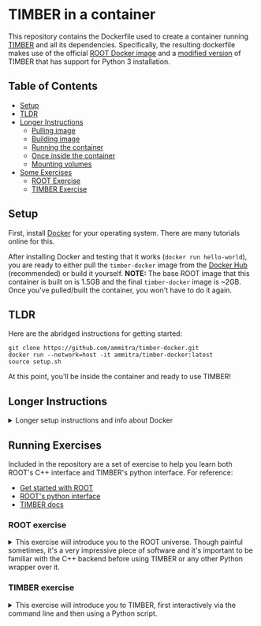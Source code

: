 # TIMBER in a container
This repository contains the Dockerfile used to create a container running [TIMBER](https://github.com/lcorcodilos/TIMBER) and all its dependencies. Specifically, the resulting dockerfile makes use of the official [ROOT Docker image](https://hub.docker.com/r/rootproject/root) and a [modified version](https://github.com/mroguljic/TIMBER/tree/Zbb_branch_py3) of TIMBER that has support for Python 3 installation.

## Table of Contents
- [Setup](#setup)
- [TLDR](#tldr)
- [Longer Instructions](#longer-instructions)
  * [Pulling image](#pulling-image)
  * [Building image](#building-image)
  * [Running the container](#running-the-container)
  * [Once inside the container](#once-inside-the-container)
  * [Mounting volumes](#mounting-volumes)
- [Some Exercises](#running-exercises)
  * [ROOT Exercise](#root-exercise)
  * [TIMBER Exercise](#timber-exercise)

## Setup
First, install [Docker](https://www.docker.com/) for your operating system. There are many tutorials online for this. 

After installing Docker and testing that it works (`docker run hello-world`), you are ready to either pull the `timber-docker` image from the [Docker Hub](https://hub.docker.com/) (recommended) or build it yourself. **NOTE:** The base ROOT image that this container is built on is 1.5GB and the final `timber-docker` image is ~2GB. Once you've pulled/built the container, you won't have to do it again.  

## TLDR
Here are the abridged instructions for getting started:
```
git clone https://github.com/ammitra/timber-docker.git
docker run --network=host -it ammitra/timber-docker:latest
source setup.sh
```
At this point, you'll be inside the container and ready to use TIMBER!

## Longer Instructions
<details>
<summary>Longer setup instructions and info about Docker</summary>

### Pulling image
To pull the ready-made image, run `docker pull ammitra/timber-docker:latest`

### Building image
To build the image, run `docker build --network=host -t timber-docker`. You can name the image whatever you'd like after the `-t` (tag) flag. 

### Running the container
After having built or pulled the image, you are ready to run it. First, run `docker images` to list the availabe images you have:
```
[amitav@thinkpad ~]: docker images
REPOSITORY              TAG                   IMAGE ID       CREATED          SIZE
ammitra/timber-docker   latest                9b33f3426e07   8 minutes ago    2.29GB
```
Run the desired image via `docker run --network=host -it <IMAGE ID>`. So, in the example above I'd run `docker run --network=host --entrypoint /bin/bash -it 9b33f3426e07`. The `--network=host` option isn't strictly necessary, but helps avoid possible annoying internet connection issues. The `-it` flag means that we want to run this container interactively. 

You can also skip pulling/running the container image, and just directly run `docker run --network=host -it ammitra/timber-docker:latest`.

**NOTE:** Once you've entered the container interactively, if you exit from that container (i.e. via `Ctrl+d`), anything in the container will be lost. This is by design (most containers are not run interactively, and instead perform a single executable or service). To get around this, it's often useful to start the container in the background (detached) via the `-d` flag. Then, you can enter the container again via `docker exec -t <CONTAINER ID> bash`, do your work, then exit the container at any point and be able to return to your work. An example is shown below:
```
[amitav@thinkpad ~]: docker run --network=host -it -d ammitra/timber-docker:latest
d6a61e2b22c297bc771f1ab1a4a0ae84aecb9f48b70c9e8ad3bab8fd7bd5f7ff
[amitav@thinkpad ~]: docker container ls 
CONTAINER ID   IMAGE                          COMMAND       CREATED          STATUS          PORTS     NAMES
d6a61e2b22c2   ammitra/timber-docker:latest   "/bin/bash"   15 seconds ago   Up 14 seconds             brave_shaw
[amitav@thinkpad ~]: docker exec -it d6a61e2b22c2 bash
physicist@thinkpad:~$ touch test
physicist@thinkpad:~$ ls
setup.sh  test
physicist@thinkpad:~$ exit
[amitav@thinkpad ~]: docker exec -it d6a61e2b22c2 bash
physicist@thinkpad:~$ ls
setup.sh  test
```

### Once inside the container
Now that you've got the container up and running, you should see a fresh bash terminal. The first step is to `source` the setup script, which activates the TIMBER virtual environment containing all the necessary python packages. To do so, just run `source setup.sh`. You should see a message pop up, and the command prompt should change to indicate that you're in the python virtual environment: 
```
physicist@hostname:~$ source setup.sh
TIMBER added to PATH
(timber-env) physicist@hostname:~$
```
Now you're ready to use TIMBER in the container!

### Mounting volumes
For our purposes, mounting volumes will be very useful. By passing the `-v` flag to a container when running it, you can mount a local directory to the container, giving the container access to all the files within that directory. The syntax for mounting is as follows:
```
docker run -v /path/to/local_dir:/path/in/container
```
The `path/to/local_dir` is the explicit path to the directory you want to mount, and `/path/in/container` is the full path to where you'd like to have it mounted in the container. As an example, if I wanted to mount the `rootfiles` directory in this repository to the container, to have access to the files there once inside the container, I would do:
```
[amitav@thinkpad ~]: pwd
/home/amitav/JHU/TIMBER_Docker
[amitav@thinkpad ~]: docker run -it -v ~/JHU/timber-docker/rootfiles:/home/physicist/rootfiles ammitra/timber-docker:latest
physicist@1fd467d1e9b2:~$ ls
rootfiles  setup.sh
physicist@1fd467d1e9b2:~$ ls -alh rootfiles
total 26M
drwxr-xr-x 2 physicist physicist 4.0K Sep 18 22:01 .
drwxr-xr-x 1 physicist physicist 4.0K Sep 18 22:49 ..
-rw-r--r-- 1 physicist physicist  26M Sep 18 22:19 TprimeB-1800-125.root
physicist@1fd467d1e9b2:~$ pwd
/home/physicist
```
And now I can access the files in that mounted directory!
</details>

## Running Exercises
Included in the repository are a set of exercise to help you learn both ROOT's C++ interface and TIMBER's python interface. For reference:
* [Get started with ROOT](https://root.cern/get_started/)
* [ROOT's python interface](https://root.cern/manual/python/)
* [TIMBER docs](https://lucascorcodilos.com/TIMBER/)

### ROOT exercise

<details>
<summary>This exercise will introduce you to the ROOT universe. Though painful sometimes, it's a very impressive piece of software and it's important to be familiar with the C++ backend before using TIMBER or any other Python wrapper over it.</summary>
<br>
 
First, run the container and mount the `rootfiles` directory as a volume in the container with the `-v` flag.
```
docker run --network=host -it -v /path/to/timber-docker/rootfiles:/home/physicist/rootfiles ammitra/timber-docker:latest
```

Once inside the container, the ROOT software is already enabled by default so we can immediately start using it. Run
```
root -l rootfiles/TprimeB-1800-125.root
```

There may be some warnings about missing dictionaries, but just ignore those. You'll see something that looks like:
```
physicist@1fd467d1e9b2:~$ root -l rootfiles/TprimeB-1800-125.root
root [0]
Attaching file rootfiles/TprimeB-1800-125.root as _file0...
(TFile *) 0x55a2be2dac10
root [1]
```

You are now in the ROOT terminal, and your command prompt has been replaced with `root [x]`, where `x` denotes the number of commands you've performed.

Let's look inside the file we've opened:
```
root [1] .ls
TFile**         rootfiles/TprimeB-1800-125.root
 TFile*         rootfiles/TprimeB-1800-125.root
  KEY: TObjString       tag;1   Collectable string class
  KEY: TTree    Events;1        Events
  KEY: TTree    LuminosityBlocks;1      LuminosityBlocks
  KEY: TTree    Runs;1  Runs
  KEY: TTree    MetaData;1      Job metadata
  KEY: TTree    ParameterSets;1 Parameter sets
```

We see that the file (called a [TFile](https://root.cern.ch/doc/master/classTFile.html)) contains keys called [TTrees](https://root.cern.ch/doc/master/classTTree.html). These trees store physics variables, histograms, formulas, and other useful objects. These trees are also converted to [RDataFrames](https://root.cern/doc/master/classROOT_1_1RDataFrame.html) by the TIMBER Analyzer module. To check out what's in the tree, we can use `TTree::Print()`:
```
******************************************************************************
*Tree    :Events    : Events                                                 *
*Entries :     8000 : Total =        92051425 bytes  File  Size =   24135006 *
*        :          : Tree compression factor =   3.79                       *
******************************************************************************
...
*............................................................................*
*Br  143 :FatJet_eta : Float_t eta                                           *
*Entries :     8000 : Total  Size=     105830 bytes  File Size  =      50976 *
*Baskets :        4 : Basket Size=      59904 bytes  Compression=   2.06     *
*............................................................................*
*Br  144 :FatJet_mass : Float_t mass                                         *
*Entries :     8000 : Total  Size=     105838 bytes  File Size  =      38992 *
*Baskets :        4 : Basket Size=      59904 bytes  Compression=   2.70     *
*............................................................................*
*Br  145 :FatJet_msoftdrop : Float_t Corrected soft drop mass with PUPPI     *
*Entries :     8000 : Total  Size=     105904 bytes  File Size  =      40132 *
*Baskets :        4 : Basket Size=      59904 bytes  Compression=   2.62     *
*............................................................................*
*Br  149 :FatJet_particleNetMD_Xbb :                                         *
*         | Float_t Mass-decorrelated ParticleNet tagger raw X->bb score. For X->bb vs QCD tagging, use Xbb/(Xbb+QCD)*
*Entries :     8000 : Total  Size=     106022 bytes  File Size  =      40780 *
*Baskets :        4 : Basket Size=      59904 bytes  Compression=   2.58     *
*............................................................................*
```

Right away, we can see that the tree contains 8,000 entries (events), each with a corresponding [TBranch](https://root.cern/doc/master/classTBranch.html) containing some physics information for each event. For instance, the branch `FatJet_msoftdrop` contains the [softdrop mass](https://arxiv.org/abs/1402.2657) of each of the jets in each event, and so on for all the other branches. Try running `Print()` on one of the TTrees in the file and see what other branches exist. 

We can then use `TTree::Scan()` to check out one of the branches individually. To do so, just pass the branch name to the `Scan()` function:
```
root [4] Events->Scan("FatJet_msoftdrop")
***********************************
*    Row   * Instance * FatJet_ms *
***********************************
*        0 *        0 *   168.875 *
*        0 *        1 *   131.125 *
*        0 *        2 * 5.1953125 *
*        1 *        0 *   136.875 *
*        1 *        1 * 8.3515625 *
*        2 *        0 *   175.375 *
*        2 *        1 *   118.625 *
*        3 *        0 *  104.9375 *
*        3 *        1 *  120.4375 *
...
Type <CR> to continue or q to quit ==> q
***********************************
```
From this, we can deduce that Event 1 (row 1) had three fat jets, with masses 169, 131, and 5 GeV. TTree tools like `Print()` and `Scan()` are useful when you want to find variables of interest in your datasets (which can then be used in TIMBER!)

Now that we have a variable of interest, what can we do with it? Normally, we might be interested in seeing a distribution of that variable for our dataset. So, let's make use of the [`TTree::Draw()`](https://root.cern.ch/doc/master/classTTree.html#a73450649dc6e54b5b94516c468523e45) function to produce a histogram of the softdrop masses of all jets in the dataset:
```
root [5] Events->Draw("FatJet_msoftdrop")
Info in <TCanvas::MakeDefCanvas>:  created default TCanvas with name c1
```
Normally, you'd see the histogram of masses pop up in a little GUI. However, dealing with X11 forwarding is difficult in containers and I haven't implemented that here. For more info, read [here](https://opendata-forum.cern.ch/t/x11-forwarding-with-docker/31). 

Finally, let's run a ROOT C++ macro which will actually give us the histogram we want. It is already written and located under `rootfiles/macro.C`, so you can study it and see what exactly it does. Close the ROOT shell, then run 
```
physicist@1fd467d1e9b2:~$ root rootfiles/macro.C
```
You'll see an output of:
```
root [0]
Processing rootfiles/macro.C...
Info in <TCanvas::Print>: pdf file /home/physicist/rootfiles/macro_output.pdf has been created
root [1]
```
If you look in the `rootfiles/` directory on your local machine, you'll see the output file. Take a look - this is the softdrop mass of all the jets in our sample! The sample in question is Monte Carlo simulation of a Beyond Standard Model process - a hypothetical heavy vector-like partner to the top quark, $T^{\prime}$ whose decay has been set in the generator to a top quark and a new scalar $\phi$. So, the jets in this sample are all from the decay of a top quark and the decay of the scalar. In this sample, the $m_{T^{\prime}}=1.8$ TeV and the $m_\phi=125$ GeV (the Higgs boson mass). The top quark has a mass of 173 GeV/c^2 - does the resulting plot make sense??

If the macro seemed complicated, that's understandable. There are several Python wrappers for ROOT, the most common being [pyROOT](https://root.cern/manual/python/), which comes bundled in our container. To try it out, simply run 
```
python rootfiles/macro.py
```
If you take a look at the code you'll see the parallels, but it's noticeably easier in Python since you don't have to worry about pointers or memory management (at least for this simple example). 

There is of course much more to learn about ROOT, but hopefully this gives you an idea of the power of ROOT as well as some insights into the tools you can make use of when writing analyses in TIMBER.
</details>

### TIMBER exercise

<details>
<summary>This exercise will introduce you to TIMBER, first interactively via the command line and then using a Python script.</summary>
<br>
For this exercise, it'll be usefil to open the container in one window and this repository in another, so that you can look at the outputs locally once they've been processed. Begin by running:

```
docker run -it -v ~/JHU/TIMBER_Docker/rootfiles:/home/physicist/rootfiles ammitra/timber-docker:latest
source setup.sh
```

By `source`ing the setup file, we've activated the python virtual environment containing TIMBER and we are ready to call any of the TIMBER functions within a python shell or via a script. You'll see import errors if you forget to do this step. 

**WRITE TUTORIAL WALKTHROUGH HERE**

To do everything we did above all at once, just run:
```
docker run -it -v ~/path/to/TIMBER_Docker/rootfiles:/home/physicist/rootfiles ammitra/timber-docker:latest
source setup.sh
python rootfiles/timber.py
```
</details>


